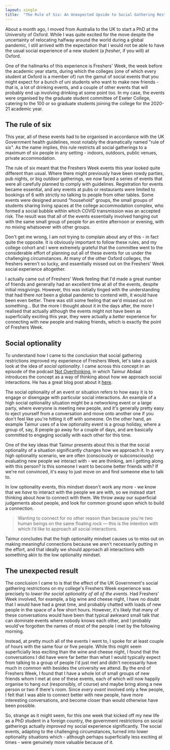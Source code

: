 ```yaml
---
layout: single
title:  "The Rule of Six: An Unexpected Upside to Social Gathering Restrictions"
---
```


About a month ago, I moved from Australia to the UK to start a PhD at the University of Oxford. While I was quite excited for the move despite the uncertainty of relocating halfway around the world during a global pandemic, I still arrived with the expectation that I would not be able to have the usual social experience of a new student (a *fresher*, if you will) at Oxford.

One of the hallmarks of this experience is Freshers' Week, the week before the academic year starts, during which the colleges (one of which every student at Oxford is a member of) run the gamut of social events that you might expect for a bunch of uni students who want to make new friends - that is, a lot of drinking events, and a couple of other events that will probably end up involving drinking at some point too. In my case, the events were organised by the graduate student committee of Exeter College, catering to the 100 or so graduate students joining the college for the 2020-21 academic year.  

## The rule of six

This year, all of these events had to be organised in accordance with the UK Government health guidelines, most notably the  dramatically named "rule of six". As the name implies, this rule restricts all social gatherings to a maximum of six people in any setting - indoors, outdoors, public venues, private accommodation.

The rule of six meant that the Freshers Week events this year looked quite different than usual. Where there might previously have been rowdy parties, pub nights, or big outdoor gatherings, we now faced a series of events that were all carefully planned to comply with guidelines. Registration for events became essential, and any events at pubs or restaurants were limited to bookings of 6 with strictly no talking to people from other tables. Some events were designed around "household" groups, the small groups of students sharing living spaces at the college accommodation complex, who formed a social bubble within which COVID transmission was an accepted risk. The result was that all of the events essentially involved hanging out with the same small group of people for an entire afternoon or evening, with no mixing whatsoever with other groups.

Don't get me wrong, I am not trying to complain about any of this - in fact quite the opposite. It is obviously important to follow these rules, and my college cohort and I were extremely grateful that the committee went to the considerable effort of planning out all of these events for us under the challenging circumstances. At many of the other Oxford colleges, the freshers weren't so lucky, and essentially missed out on the Freshers' Week social experience altogether.

I actually came out of Freshers' Week feeling that I'd made a great number of friends and generally had an excellent time at all of the events, despite initial misgivings. However, this was initially tinged with the understanding that had there *not* been a global pandemic to contend with, it would have been even better. There was still some feeling that we'd missed out on something... But the more I thought about it in the days after, the more I realised that actually although the events might not have been as superficially exciting this year, they were actually a *better* experience for connecting with new people and making friends, which is exactly the point of Freshers Week.

## Social optionality

To understand how I came to the conclusion that social gathering restrictions improved my experience of Freshers Week, let's take a quick look at the idea of *social optionality*. I came across this concept in an episode of the podcast [Not Overthinking](https://notoverthinking.com/), in which Taimur Abdaal introduces the concept as a way of thinking about how we approach social interactions. He has a great blog post about it [here](https://taimur.me/posts/against-social-optionality/).

The social optionality of an event or situation refers to how easy it is to engage or disengage with particular social interactions. An example of a high social optionality situation might be a networking event or a large party, where everyone is meeting new people, and it's generally pretty easy to eject yourself from a conversation and move onto another one if you don't feel like you're hitting it off with someone. On the other hand, an example Taimur uses of a low optionality event is a group holiday, where a group of, say, 8 people go away for a couple of days, and are basically committed to engaging socially with each other for this time.

One of the key ideas that Taimur presents about this is that the social optionality of a situation significantly changes how we approach it. In a very high optionality scenario, we are often (consciously or subconsciously) evaluating new people we interact with - we are thinking, am I getting along with this person? Is this someone I want to become better friends with? If we're not convinced, it's easy to just move on and find someone else to talk to.

In low optionality events, this mindset doesn't work any more - we know that we *have* to interact with the people we are with, so we instead start thinking about *how* to connect with them. We throw away our superficial judgements about people, and look for common ground upon which to build a connection.

> Wanting to connect for no other reason than because you’re two human beings on the same floating rock — this is the intention with which I’d like to approach all social interactions.

Taimur concludes that the high optionality mindset causes us to miss out on making meaningful connections because we aren't necessarily putting in the effort, and that ideally we should approach all interactions with something akin to the low optionality mindset.

## The unexpected result

The conclusion I came to is that the effect of the UK Government's social gathering restrictions on my college's Freshers Week experience was precisely to *lower the social optionality of all of the events*. Had Freshers' Week involved, for example, a big wine and cheese night, I have no doubt that I would have had a great time, and probably chatted with loads of new people in the space of a few short hours. However, it's likely that many of these conversations would have been that typical awkward small talk that can dominate events where nobody knows each other, and I probably would've forgotten the names of most of the people I met by the following morning.

Instead, at pretty much all of the events I went to, I spoke for at least couple of hours with the same four or five people. While this might seem superficially less exciting than the wine and cheese night, I found that the conversations I did have were far better than what I would typically expect from talking to a group of people I'd just met and didn't necessarily have much in common with besides the university we attend. By the end of Freshers Week, I found that I have a whole lot of small groups of new friends whom I met at one of these events, each of which will now happily organise to hang out (responsibly, of course) and maybe bring along a new person or two if there's room. Since *every event* involved only a few people, I felt that I was able to connect better with new people, have more interesting conversations, and become closer than would otherwise have been possible.

So, strange as it might seem, for this one week that kicked off my new life as a PhD student in a foreign country, the government restrictions on social gatherings actually *improved* my social experience significantly. The social events, adapting to the challenging circumstances, turned into lower optionality situations which - although perhaps superficially less exciting at times - were genuinely more valuable because of it.
